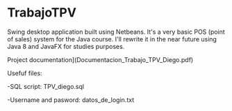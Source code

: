 # TrabajoTPV
Swing desktop application built using Netbeans. It's a very basic POS (point of sales) system for the Java course. 
I'll rewrite it in the near future using Java 8 and JavaFX for studies purposes.

Project documentation](Documentacion_Trabajo_TPV_Diego.pdf)

Usefuf files: 

-SQL script: TPV_diego.sql 

-Username and pasword: datos_de_login.txt


